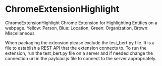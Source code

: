 # ChromeExtensionHighlight
ChromeExtensionHighlight
Chrome Extension for Highlighting Entities on a webpage. Yellow: Person, Blue: Location, Green: Organization, Brown: Miscellaneous

When packaging the extension please exclude the test_bert.py file. It is a file to establish a REST API that the extension connects to.
To run the extension, run the test_bert.py file on a server and if needed change the connection url in the payload.js file to connect to the server appropriately.
